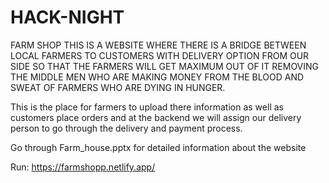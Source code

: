 # HACK-NIGHT
FARM SHOP
THIS IS A WEBSITE WHERE THERE IS A BRIDGE BETWEEN LOCAL FARMERS TO CUSTOMERS WITH DELIVERY OPTION FROM OUR SIDE SO THAT THE FARMERS WILL GET MAXIMUM OUT OF IT REMOVING THE MIDDLE MEN WHO ARE MAKING MONEY FROM THE BLOOD AND SWEAT OF FARMERS WHO ARE DYING IN HUNGER.

This is the place for farmers to upload there information as well as customers place orders and at the backend we will assign our delivery person to go through the delivery and payment process.

Go through Farm_house.pptx for detailed information about the website

Run: https://farmshopp.netlify.app/
